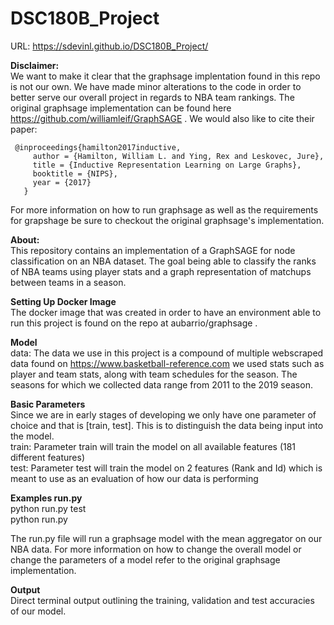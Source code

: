 # DSC180B_Project

URL: https://sdevinl.github.io/DSC180B_Project/

**Disclaimer:**   
  We want to make it clear that the graphsage implentation found in this repo is not our own. We have made minor alterations to the code in order to better serve our overall project in regards to NBA team rankings. The original graphsage implementation can be found here https://github.com/williamleif/GraphSAGE . We would also like to cite their paper:
  
     @inproceedings{hamilton2017inductive,
	     author = {Hamilton, William L. and Ying, Rex and Leskovec, Jure},
	     title = {Inductive Representation Learning on Large Graphs},
	     booktitle = {NIPS},
	     year = {2017}
	   }
  For more information on how to run graphsage as well as the requirements for grapshage be sure to checkout the original graphsage's implementation.

**About:**  
  This repository contains an implementation of a GraphSAGE for node classification on an NBA dataset. The goal being able to classify the ranks of NBA teams using player stats and a graph representation of matchups between teams in a season. 
  
**Setting Up Docker Image**  
  The docker image that was created in order to have an environment able to run this project is found on the repo at aubarrio/graphsage . 
    
**Model**  
  data: The data we use in this project is a compound of multiple webscraped data found on https://www.basketball-reference.com we used stats such as player and team stats, along with team schedules for the season. The seasons for which we collected data range from 2011 to the 2019 season.  

**Basic Parameters**  
  Since we are in early stages of developing we only have one parameter of choice and that is [train, test]. This is to distinguish the data being input into the model.  
    train: Parameter train will train the model on all available features (181 different features)  
    test: Parameter test will train the model on 2 features (Rank and Id) which is meant to use as an evaluation of how our data is performing  
    
**Examples run.py**  
  python run.py test  
  python run.py  
  
  The run.py file will run a graphsage model with the mean aggregator on our NBA data. For more information on how to change the overall model or change the parameters of a model refer to the original graphsage implementation.
  
**Output**  
  Direct terminal output outlining the training, validation and test accuracies of our model.  
